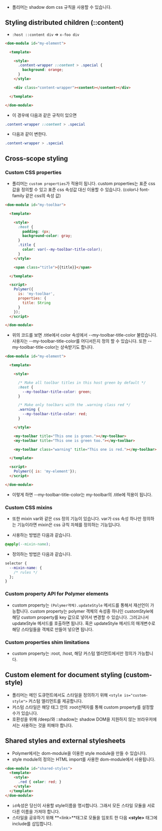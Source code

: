 * 폴리머는 shadow dom css 규칙을 사용할 수 있습니다.

## Styling distributed children (::content)
* `:host ::content div` => `x-foo div`

```html
<dom-module id="my-element">

  <template>

    <style>
      .content-wrapper ::content > .special {
        background: orange;
      }
    </style>

    <div class="content-wrapper"><content></content></div>

  </template>

</dom-module>
```
* 이 경우에 다음과 같은 규칙이 있으면
```css
.content-wrapper ::content > .special
```
* 다음과 같이 변한다.
``` css
.content-wrapper > .special
```

## Cross-scope styling
### Custom CSS properties
* 폴리머는 `custom properties`가 적용이 됩니다. custom properties는 표준 css값을 정의할 수 있고 표준 css 속성값 대신 이용할 수 있습니다. (color나 font-family 같은 css의 속성 값)

```html
<dom-module id="my-toolbar">

  <template>

    <style>
      :host {
        padding: 4px;
        background-color: gray;
      }
      .title {
        color: var(--my-toolbar-title-color);
      }
    </style>

    <span class="title">{{title}}</span>

  </template>

  <script>
    Polymer({
      is: 'my-toolbar',
      properties: {
        title: String
      }
    });
  </script>

</dom-module>
```

* 위의 코드를 보면 .title에서 color 속성에서 --my-toolbar-title-color 불렀습니다. 사용자는 --my-toolbar-title-color를 어디서든지 정의 할 수 있습니다. 또한 --my-toolbar-title-color는 상속받기도 합니다.

```html
<dom-module id="my-element">

  <template>

    <style>

      /* Make all toolbar titles in this host green by default */
      :host {
        --my-toolbar-title-color: green;
      }

      /* Make only toolbars with the .warning class red */
      .warning {
        --my-toolbar-title-color: red;
      }

    </style>

    <my-toolbar title="This one is green."></my-toolbar>
    <my-toolbar title="This one is green too."></my-toolbar>

    <my-toolbar class="warning" title="This one is red."></my-toolbar>

  </template>

  <script>
    Polymer({ is: 'my-element'});
  </script>

</dom-module>
```
* 이렇게 하면 --my-toolbar-title-color는 my-toolbar의 .title에 적용이 됩니다.

### Custom CSS mixins
* 또한 mixin var와 같은 css 정의 기능이 있습니다. var가 css 속성 하나만 정의하는 기능이라면 mixin은 css 규칙 자체를 정의하는 기능입니다.

* 사용하는 방법은 다음과 같습니다.
```css
@apply(--mixin-name);
```
* 정의하는 방법은 다음과 같습니다.

```css
selector {
  --mixin-name: {
    /* rules */
  };
}
```

### Custom property API for Polymer elements
* custom property는 `(Polymer객체).updateStyle` 메서드를 통해서 재선언이 가능합니다. custom property는 polymer 객체의 속성중 하나인 customStyle에 해당 custom property를 key 값으로 넣어서 변경할 수 있습니다. 그러고나서 updateStyle 메서드를 호출하면 됩니다. 혹은 updateStyle 메서드의 매개변수로 해당 스타일들을 객체로 만들어 넣으면 됩니다.

### Custom properties shim limitations
* custom property는 :root, :host, 해당 커스텀 엘리먼트에서만 정의가 가능합니다. 

## Custom element for document styling (custom-style)
* 폴리머는 메인 도큐먼트에서도 스타일을 정의하기 위해 `<style is="custom-style">` 커스텀 엘리먼트를 제공합니다.
 * 커스텀 스타일은 해당 태그 안의 :root선택자를 통해 custom property를 설정할 수가 있습니다.
 * 호환성을 위해 /deep/와 ::shadow는 shadow DOM을 지원하지 않는 브라우저에서는 사용하는 것을 피해야 합니다.

## Shared styles and external stylesheets
* Polymer에서는 dom-module을 이용한 style module을 만들 수 있습니다.
* style module의 정의는 HTML import를 사용한 dom-module에서 사용됩니다.
```HTML
<dom-module id="shared-styles">
  <template>
    <style>
      .red { color: red; }
    </style>
  </template>
</dom-module>
```
* `id`속성은 당신이 사용할 style이름을 명시합니다. 그래서 모든 스타일 모듈을 서로 다른 이름을 가져야 합니다.
* 스타일을 공유하기 위해 **\<link\>**태그로 모듈을 임포트 한 다음 **\<style\>** 태그에 include를 삽입합니다.